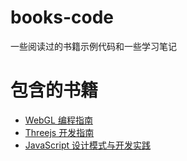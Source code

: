 # books-code
一些阅读过的书籍示例代码和一些学习笔记

# 包含的书籍
- [WebGL 编程指南](./webgl-examples)
- [Threejs 开发指南](./learning-threejs)
- [JavaScript 设计模式与开发实践](./javascript-design-pattern)

